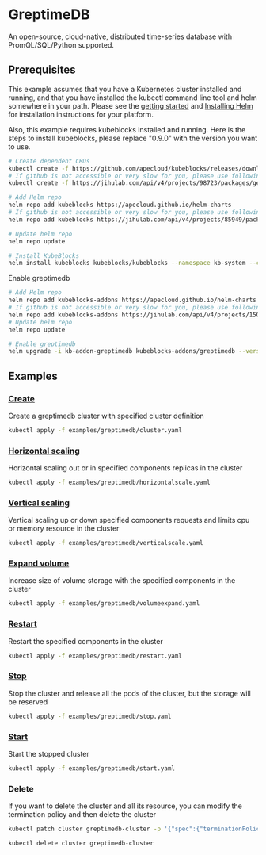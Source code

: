 # GreptimeDB

An open-source, cloud-native, distributed time-series database with PromQL/SQL/Python supported.

## Prerequisites

This example assumes that you have a Kubernetes cluster installed and running, and that you have installed the kubectl command line tool and helm somewhere in your path. Please see the [getting started](https://kubernetes.io/docs/setup/)  and [Installing Helm](https://helm.sh/docs/intro/install/) for installation instructions for your platform.

Also, this example requires kubeblocks installed and running. Here is the steps to install kubeblocks, please replace "0.9.0" with the version you want to use.
```bash
# Create dependent CRDs
kubectl create -f https://github.com/apecloud/kubeblocks/releases/download/v0.9.0/kubeblocks_crds.yaml
# If github is not accessible or very slow for you, please use following command instead
kubectl create -f https://jihulab.com/api/v4/projects/98723/packages/generic/kubeblocks/v0.9.0/kubeblocks_crds.yaml

# Add Helm repo 
helm repo add kubeblocks https://apecloud.github.io/helm-charts
# If github is not accessible or very slow for you, please use following repo instead
helm repo add kubeblocks https://jihulab.com/api/v4/projects/85949/packages/helm/stable

# Update helm repo
helm repo update

# Install KubeBlocks
helm install kubeblocks kubeblocks/kubeblocks --namespace kb-system --create-namespace --version="0.9.0"
```
Enable greptimedb
```bash
# Add Helm repo 
helm repo add kubeblocks-addons https://apecloud.github.io/helm-charts
# If github is not accessible or very slow for you, please use following repo instead
helm repo add kubeblocks-addons https://jihulab.com/api/v4/projects/150246/packages/helm/stable
# Update helm repo
helm repo update

# Enable greptimedb 
helm upgrade -i kb-addon-greptimedb kubeblocks-addons/greptimedb --version 0.9.0 -n kb-system  
``` 

## Examples

### [Create](cluster.yaml) 
Create a greptimedb cluster with specified cluster definition 
```bash
kubectl apply -f examples/greptimedb/cluster.yaml
```

### [Horizontal scaling](horizontalscale.yaml)
Horizontal scaling out or in specified components replicas in the cluster
```bash
kubectl apply -f examples/greptimedb/horizontalscale.yaml
```

### [Vertical scaling](verticalscale.yaml)
Vertical scaling up or down specified components requests and limits cpu or memory resource in the cluster
```bash
kubectl apply -f examples/greptimedb/verticalscale.yaml
```

### [Expand volume](volumeexpand.yaml)
Increase size of volume storage with the specified components in the cluster
```bash
kubectl apply -f examples/greptimedb/volumeexpand.yaml
```

### [Restart](restart.yaml)
Restart the specified components in the cluster
```bash
kubectl apply -f examples/greptimedb/restart.yaml
```

### [Stop](stop.yaml)
Stop the cluster and release all the pods of the cluster, but the storage will be reserved
```bash
kubectl apply -f examples/greptimedb/stop.yaml
```

### [Start](start.yaml)
Start the stopped cluster
```bash
kubectl apply -f examples/greptimedb/start.yaml
```

### Delete
If you want to delete the cluster and all its resource, you can modify the termination policy and then delete the cluster
```bash
kubectl patch cluster greptimedb-cluster -p '{"spec":{"terminationPolicy":"WipeOut"}}' --type="merge"

kubectl delete cluster greptimedb-cluster
```
